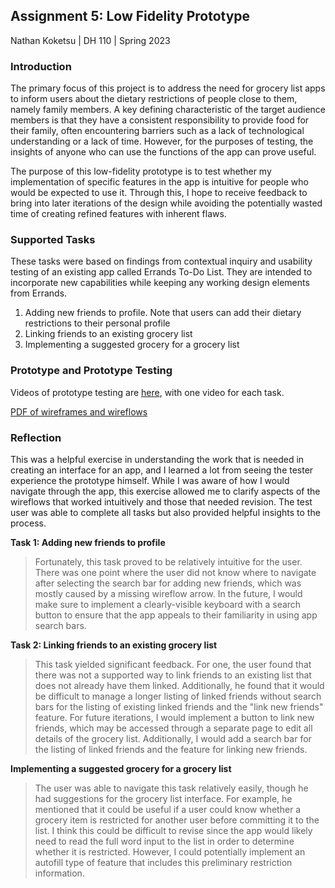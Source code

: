 ## Assignment 5: Low Fidelity Prototype

Nathan Koketsu | DH 110 | Spring 2023

### Introduction

The primary focus of this project is to address the need for grocery list apps to inform users about the dietary restrictions of people close to them, namely family members. A key defining characteristic of the target audience members is that they have a consistent responsibility to provide food for their family, often encountering barriers such as a lack of technological understanding or a lack of time. However, for the purposes of testing, the insights of anyone who can use the functions of the app can prove useful.

The purpose of this low-fidelity prototype is to test whether my implementation of specific features in the app is intuitive for people who would be expected to use it. Through this, I hope to receive feedback to bring into later iterations of the design while avoiding the potentially wasted time of creating refined features with inherent flaws.

### Supported Tasks

These tasks were based on findings from contextual inquiry and usability testing of an existing app called Errands To-Do List. They are intended to incorporate new capabilities while keeping any working design elements from Errands.

1. Adding new friends to profile. Note that users can add their dietary restrictions to their personal profile
2. Linking friends to an existing grocery list
3. Implementing a suggested grocery for a grocery list

### Prototype and Prototype Testing

Videos of prototype testing are [here](https://drive.google.com/drive/folders/10SIknLv--9SRCWhXdw9CYMAaxvbhBO-5?usp=sharing), with one video for each task.

[PDF of wireframes and wireflows](https://github.com/ntkokets/DH110-NathanKoketsu/files/11431220/DH.110.-.Low.Fidelity.Prototype.pdf)

### Reflection

This was a helpful exercise in understanding the work that is needed in creating an interface for an app, and I learned a lot from seeing the tester experience the prototype himself. While I was aware of how I would navigate through the app, this exercise allowed me to clarify aspects of the wireflows that worked intuitively and those that needed revision. The test user was able to complete all tasks but also provided helpful insights to the process.

**Task 1: Adding new friends to profile**

> Fortunately, this task proved to be relatively intuitive for the user. There was one point where the user did not know where to navigate after selecting the search bar for adding new friends, which was mostly caused by a missing wireflow arrow. In the future, I would make sure to implement a clearly-visible keyboard with a search button to ensure that the app appeals to their familiarity in using app search bars. 

**Task 2: Linking friends to an existing grocery list**

> This task yielded significant feedback. For one, the user found that there was not a supported way to link friends to an existing list that does not already have them linked. Additionally, he found that it would be difficult to manage a longer listing of linked friends without search bars for the listing of existing linked friends and the "link new friends" feature. For future iterations, I would implement a button to link new friends, which may be accessed through a separate page to edit all details of the grocery list. Additionally, I would add a search bar for the listing of linked friends and the feature for linking new friends.

**Implementing a suggested grocery for a grocery list**

> The user was able to navigate this task relatively easily, though he had suggestions for the grocery list interface. For example, he mentioned that it could be useful if a user could know whether a grocery item is restricted for another user before committing it to the list. I think this could be difficult to revise since the app would likely need to read the full word input to the list in order to determine whether it is restricted. However, I could potentially implement an autofill type of feature that includes this preliminary restriction information.
